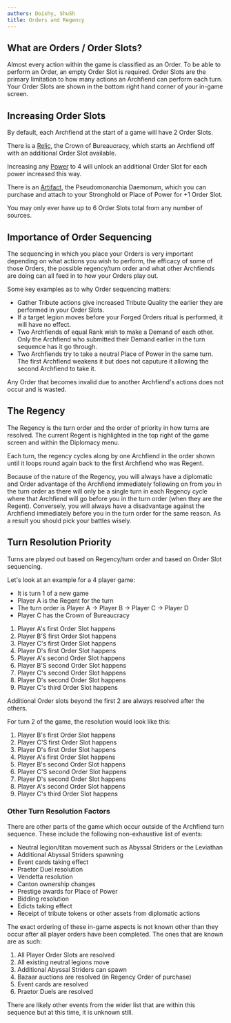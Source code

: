 ```yaml
---
authors: Doishy, ShuSh
title: Orders and Regency
---
```


## What are Orders / Order Slots?

Almost every action within the game is classified as an Order. To be able to
perform an Order, an empty Order Slot is required. Order Slots are the primary
limitation to how many actions an Archfiend can perform each turn. Your Order
Slots are shown in the bottom right hand corner of your in-game screen.

## Increasing Order Slots

By default, each Archfiend at the start of a game will have 2 Order Slots.

There is a [Relic](), the Crown of Bureaucracy, which starts an Archfiend off
with an additional Order Slot available.

Increasing any [Power]() to 4 will unlock an additional Order Slot for each
power increased this way.

There is an [Artifact](), the Pseudomonarchia Daemonum, which you can purchase
and attach to your Stronghold or Place of Power for +1 Order Slot.

You may only ever have up to 6 Order Slots total from any number of sources.

## Importance of Order Sequencing

The sequencing in which you place your Orders is very important depending on
what actions you wish to perform, the efficacy of some of those Orders, the
possible regency/turn order and what other Archfiends are doing can all feed in
to how your Orders play out.

Some key examples as to why Order sequencing matters:

- Gather Tribute actions give increased Tribute Quality the earlier they are
  performed in your Order Slots.
- If a target legion moves before your Forged Orders ritual is performed, it
  will have no effect.
- Two Archfiends of equal Rank wish to make a Demand of each other. Only the
  Archfiend who submitted their Demand earlier in the turn sequence has it go
  through.
- Two Archfiends try to take a neutral Place of Power in the same turn. The
  first Archfiend weakens it but does not caputure it allowing the second
  Archfiend to take it.

Any Order that becomes invalid due to another Archfiend's actions does not occur
and is wasted.

## The Regency

The Regency is the turn order and the order of priority in how turns are
resolved. The current Regent is highlighted in the top right of the game screen
and within the Diplomacy menu.

Each turn, the regency cycles along by one Archfiend in the order shown until it
loops round again back to the first Archfiend who was Regent.

Because of the nature of the Regency, you will always have a diplomatic and
Order advantage of the Archfiend immediately following on from you in the turn
order as there will only be a single turn in each Regency cycle where that
Archfiend will go before you in the turn order (when they are the Regent).
Conversely, you will always have a disadvantage against the Archfiend
immediately before you in the turn order for the same reason. As a result you
should pick your battles wisely.

## Turn Resolution Priority

Turns are played out based on Regency/turn order and based on Order Slot
sequencing.

Let's look at an example for a 4 player game:

- It is turn 1 of a new game
- Player A is the Regent for the turn
- The turn order is Player A &rarr; Player B &rarr; Player C &rarr; Player D
- Player C has the Crown of Bureaucracy

1. Player A's first Order Slot happens
1. Player B'S first Order Slot happens
1. Player C's first Order Slot happens
1. Player D's first Order Slot happens
1. Player A's second Order Slot happens
1. Player B'S second Order Slot happens
1. Player C's second Order Slot happens
1. Player D's second Order Slot happens
1. Player C's third Order Slot happens

Additional Order slots beyond the first 2 are always resolved after the others.

For turn 2 of the game, the resolution would look like this:

1. Player B's first Order Slot happens
1. Player C'S first Order Slot happens
1. Player D's first Order Slot happens
1. Player A's first Order Slot happens
1. Player B's second Order Slot happens
1. Player C'S second Order Slot happens
1. Player D's second Order Slot happens
1. Player A's second Order Slot happens
1. Player C's third Order Slot happens

### Other Turn Resolution Factors

There are other parts of the game which occur outside of the Archfiend turn
sequence. These include the following non-exhaustive list of events:

- Neutral legion/titan movement such as Abyssal Striders or the Leviathan
- Additional Abyssal Striders spawning
- Event cards taking effect
- Praetor Duel resolution
- Vendetta resolution
- Canton ownership changes
- Prestige awards for Place of Power
- Bidding resolution
- Edicts taking effect
- Receipt of tribute tokens or other assets from diplomatic actions

The exact ordering of these in-game aspects is not known other than they occur
after all player orders have been completed. The ones that are known are as
such:

1. All Player Order Slots are resolved
1. All existing neutral legions move
1. Additional Abyssal Striders can spawn
1. Bazaar auctions are resolved (in Regency Order of purchase)
1. Event cards are resolved
1. Praetor Duels are resolved

There are likely other events from the wider list that are within this sequence
but at this time, it is unknown still.
